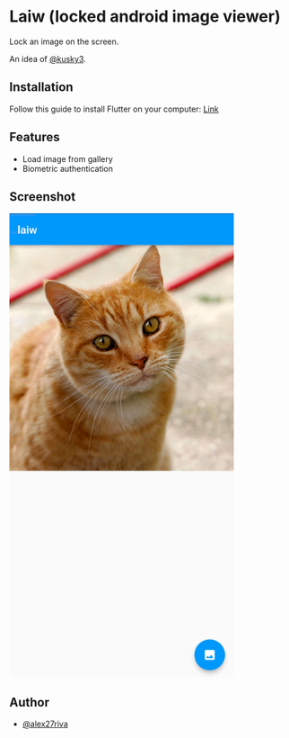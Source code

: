 # Laiw (locked android image viewer)

Lock an image on the screen.

An idea of [@kusky3](https://github.com/kusky3).

## Installation
Follow this guide to install Flutter on your computer: [Link](https://docs.flutter.dev/get-started/install)

## Features
- Load image from gallery
- Biometric authentication

## Screenshot
<img alt="Homepage" src=".github/laiw.jpg" width="400"/>

## Author
- [@alex27riva](https://www.github.com/alex27riva)